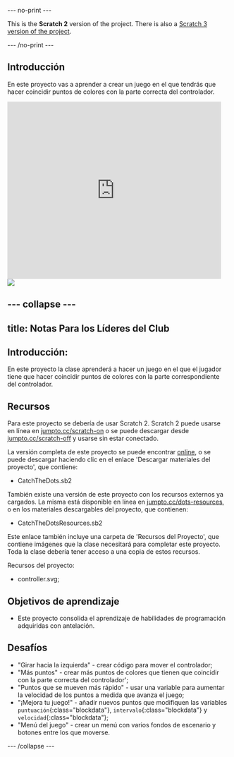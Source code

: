 --- no-print ---

This is the **Scratch 2** version of the project. There is also a [Scratch 3 version of the project](https://projects.raspberrypi.org/es-ES/projects/catch-the-dots).

--- /no-print ---

## Introducción

En este proyecto vas a aprender a crear un juego en el que tendrás que hacer coincidir puntos de colores con la parte correcta del controlador.

<div class="scratch-preview">
  <iframe allowtransparency="true" width="485" height="402" src="https://scratch.mit.edu/projects/embed/44942820/?autostart=false" frameborder="0"></iframe>
  <img src="dots-final.png">
</div>

--- collapse ---
---
title: Notas Para los Líderes del Club
---


## Introducción:
En este proyecto la clase aprenderá a hacer un juego en el que el jugador tiene que hacer coincidir puntos de colores con la parte correspondiente del controlador.

## Recursos
Para este proyecto se debería de usar Scratch 2. Scratch 2 puede usarse en línea en [jumpto.cc/scratch-on](http://jumpto.cc/scratch-on) o se puede descargar desde [jumpto.cc/scratch-off](http://jumpto.cc/scratch-off) y usarse sin estar conectado.

La versión completa de este proyecto se puede encontrar <a href="http://scratch.mit.edu/projects/44942820/#editor">online</a>, o se puede descargar haciendo clic en el enlace 'Descargar materiales del proyecto', que contiene:

+ CatchTheDots.sb2

También existe una versión de este proyecto con los recursos externos ya cargados. La misma está disponible en línea en [jumpto.cc/dots-resources](http://jumpto.cc/dots-resources), o en los materiales descargables del proyecto, que contienen:

+ CatchTheDotsResources.sb2 

Este enlace también incluye una carpeta de 'Recursos del Proyecto', que contiene imágenes que la clase necesitará para completar este proyecto. Toda la clase debería tener acceso a una copia de estos recursos.

Recursos del proyecto:
+ controller.svg;

## Objetivos de aprendizaje
+ Este proyecto consolida el aprendizaje de habilidades de programación adquiridas con antelación.

## Desafíos
+ "Girar hacia la izquierda" - crear código para mover el controlador;
+ "Más puntos" - crear más puntos de colores que tienen que coincidir con la parte correcta del controlador';
+ "Puntos que se mueven más rápido" - usar una variable para aumentar la velocidad de los puntos a medida que avanza el juego;
+ "¡Mejora tu juego!" - añadir nuevos puntos que modifiquen las variables `puntuación`{:class="blockdata"}, `intervalo`{:class="blockdata"} y `velocidad`{:class="blockdata"};
+ "Menú del juego" - crear un menú con varios fondos de escenario y botones entre los que moverse.

--- /collapse ---